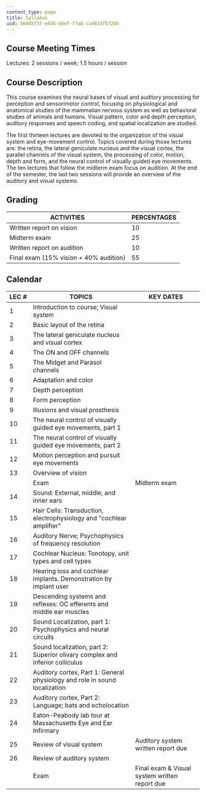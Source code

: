 ```yaml
---
content_type: page
title: Syllabus
uid: 060d573f-e856-b6ef-f7a6-ca4815f572bb
---
```


Course Meeting Times
--------------------

Lectures: 2 sessions / week; 1.5 hours / session

Course Description
------------------

This course examines the neural bases of visual and auditory processing for perception and sensorimotor control, focusing on physiological and anatomical studies of the mammalian nervous system as well as behavioral studies of animals and humans. Visual pattern, color and depth perception, auditory responses and speech coding, and spatial localization are studied.

The first thirteen lectures are devoted to the organization of the visual system and eye-movement control. Topics covered during those lectures are: the retina, the lateral geniculate nucleus and the visual cortex, the parallel channels of the visual system, the processing of color, motion, depth and form, and the neural control of visually guided eye movements. The ten lectures that follow the midterm exam focus on audition. At the end of the semester, the last two sessions will provide an overview of the auditory and visual systems.

Grading
-------

| ACTIVITIES | PERCENTAGES |
| --- | --- |
| Written report on vision | 10 |
| Midterm exam | 25 |
| Written report on audition | 10 |
| Final exam (15% vision + 40% audition) | 55 

Calendar
--------

| LEC # | TOPICS | KEY DATES |
| --- | --- | --- |
| 1 | Introduction to course; Visual system | &nbsp; |
| 2 | Basic layout of the retina | &nbsp; |
| 3 | The lateral geniculate nucleus and visual cortex | &nbsp; |
| 4 | The ON and OFF channels | &nbsp; |
| 5 | The Midget and Parasol channels | &nbsp; |
| 6 | Adaptation and color | &nbsp; |
| 7 | Depth perception | &nbsp; |
| 8 | Form perception | &nbsp; |
| 9 | Illusions and visual prosthesis | &nbsp; |
| 10 | The neural control of visually guided eye movements, part 1 | &nbsp; |
| 11 | The neural control of visually guided eye movements, part 2 | &nbsp; |
| 12 | Motion perception and pursuit eye movements | &nbsp; |
| 13 | Overview of vision | &nbsp; |
| &nbsp; | Exam | Midterm exam |
| 14 | Sound: External, middle, and inner ears | &nbsp; |
| 15 | Hair Cells: Transduction, electrophysiology and "cochlear amplifier" | &nbsp; |
| 16 | Auditory Nerve; Psychophysics of frequency resolution | &nbsp; |
| 17 | Cochlear Nucleus: Tonotopy, unit types and cell types | &nbsp; |
| 18 | Hearing loss and cochlear implants. Demonstration by implant user | &nbsp; |
| 19 | Descending systems and reflexes: OC efferents and middle ear muscles | &nbsp; |
| 20 | Sound Localization, part 1: Psychophysics and neural circuits | &nbsp; |
| 21 | Sound localization, part 2: Superior olivary complex and inferior colliculus | &nbsp; |
| 22 | Auditory cortex, Part 1: General physiology and role in sound localization | &nbsp; |
| 23 | Auditory cortex, Part 2: Language; bats and echolocation | &nbsp; |
| 24 | Eaton-Peabody lab tour at Massachusetts Eye and Ear Infirmary | &nbsp; |
| 25 | Review of visual system | Auditory system written report due |
| 26 | Review of auditory system | &nbsp; |
| &nbsp; | Exam | Final exam & Visual system written report due
